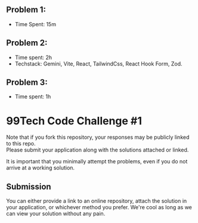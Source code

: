## Problem 1:
- Time Spent: 15m
## Problem 2:
- Time spent: 2h
- Techstack: Gemini, Vite, React, TailwindCss, React Hook Form, Zod.
## Problem 3:
- Time spent: 1h

# 99Tech Code Challenge #1 #

Note that if you fork this repository, your responses may be publicly linked to this repo.  
Please submit your application along with the solutions attached or linked.   

It is important that you minimally attempt the problems, even if you do not arrive at a working solution.

## Submission ##
You can either provide a link to an online repository, attach the solution in your application, or whichever method you prefer.
We're cool as long as we can view your solution without any pain.
